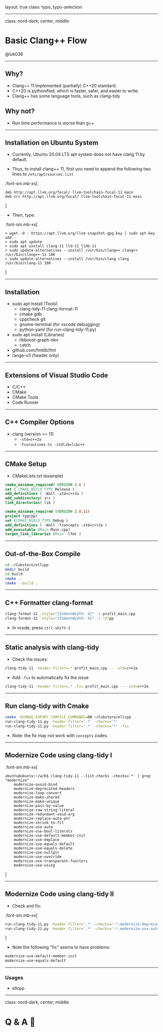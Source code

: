 layout: true
class: typo, typo-selection

---

class: nord-dark, center, middle

# Basic Clang++ Flow

@luk036

---

## Why?

- Clang++ 11 implemented (partially) C++20 standard.
- C++20 is pythonified, which is faster, safer, and easier to write.
- Clang++ has some language tools, such as clang-tidy

## Why not?

- Run time performance is worse than g++

---

## Installation on Ubuntu System

- Currently, Ubuntu 20.04 LTS apt system does not have clang 11 by default.

- Thus, to install clang++ 11, first you need to append the following
  two lines to `/etc/apt/sources.list`

.font-sm.mb-xs[

```terminal
deb http://apt.llvm.org/focal/ llvm-toolchain-focal-11 main
deb-src http://apt.llvm.org/focal/ llvm-toolchain-focal-11 main
```

]

- Then, type:

.font-sm.mb-xs[

```terminal
> wget -O - https://apt.llvm.org/llvm-snapshot.gpg.key | sudo apt-key add -
> sudo apt update
> sudo apt install clang-11 lld-11 lldb-11
> sudo update-alternatives --install /usr/bin/clang++ clang++ /usr/bin/clang++-11 100
> sudo update-alternatives --install /usr/bin/clang clang /usr/bin/clang-11 100
```

]

---

## Installation

- sudo apt install (Tools)
  - clang-tidy-11 clang-format-11
  - cmake gdb
  - cppcheck git
  - gnome-terminal (for vscode debugging)
  - python-yaml (for run-clang-tidy-11.py)
- sudo apt install (Libraries)
  - libboost-graph-dev
  - catch
- github.com/fmtlib/fmt
- range-v3 (header only)

---

## Extensions of Visual Studio Code

- C/C++
- CMake
- CMake Tools
- Code Runner

---

## C++ Compiler Options

- clang (version \>= 11)
  - `-std=c++2a`
  - `-fcoroutines-ts -stdlib=libc++`

---

## CMake Setup

- CMakeLists.txt (example)

```cmake
cmake_minimum_required( VERSION 2.6 )
set ( CMAKE_BUILD_TYPE Release )
add_definitions ( -Wall -std=c++2a )
add_subdirectory( src )
link_directories( lib )
```

```cmake
cmake_minimum_required (VERSION 2.8.11)
project (pgcpp)
set (CMAKE_BUILD_TYPE Debug )
add_definitions ( -Wall -fconcepts -std=c++2a )
add_executable (Main Main.cpp)
target_link_libraries (Main -lfmt )
```

---

## Out-of-the-Box Compile

```bash
cd ~/Cubstore/ellcpp
mkdir build
cd build
cmake ..
cmake --build .
```

---

## C++ Formatter clang-format

```bash
clang-format-11 -style="{IndentWidth: 4}" -i profit_main.cpp
clang-format-11 -style="{IndentWidth: 4}" -i */*pp
```

- In vcode, press `ctrl-shift-I`

---

## Static analysis with clang-tidy

- Check the issues:

```bash
clang-tidy-11 -header-filter=.* profit_main.cpp -- -std=c++2a
```

- Add `-fix` to automatically fix the issue

```bash
clang-tidy-11 -header-filter=.* -fix profit_main.cpp -- -std=c++2a
```

---

## Run clang-tidy with Cmake

```bash
cmake -DCMAKE_EXPORT_COMPILE_COMMANDS=ON ~/Cubstore/ellcpp
run-clang-tidy-11.py -header-filter='.*' -checks='*'
run-clang-tidy-11.py -header-filter='.*' -checks='*' -fix
```

- Note: the fix may not work with `concepts` codes.

---

## Modernize Code using clang-tidy I

.font-sm.mb-xs[

```terminal
ubuntu@ubuntu:~/w/b$ clang-tidy-11 --list-checks -checks='*' | grep "modernize"
    modernize-avoid-bind
    modernize-deprecated-headers
    modernize-loop-convert
    modernize-make-shared
    modernize-make-unique
    modernize-pass-by-value
    modernize-raw-string-literal
    modernize-redundant-void-arg
    modernize-replace-auto-ptr
    modernize-shrink-to-fit
    modernize-use-auto
    modernize-use-bool-literals
    modernize-use-default-member-init
    modernize-use-emplace
    modernize-use-equals-default
    modernize-use-equals-delete
    modernize-use-nullptr
    modernize-use-override
    modernize-use-transparent-functors
    modernize-use-using
```

]

---

## Modernize Code using clang-tidy II

- Check and fix:

.font-sm.mb-xs[

```bash
run-clang-tidy-11.py -header-filter='.*' -checks='-*,modernize-deprecated-headers'
run-clang-tidy-11.py -header-filter='.*' -checks='-*,modernize-use-auto' -fix
```

]

- Note the following "fix" seems to have problems:

```bash
modernize-use-default-member-init
modernize-use-equals-default
```

---

### Usages

- ellcpp

---

class: nord-dark, center, middle

# Q & A 🙋
